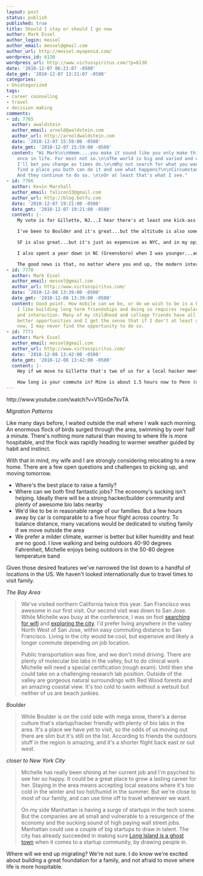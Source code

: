 ```yaml
---
layout: post
status: publish
published: true
title: Should I stay or should I go now
author: Mark Essel
author_login: messel
author_email: messel@gmail.com
author_url: http://messel.myopenid.com/
wordpress_id: 6130
wordpress_url: http://www.victusspiritus.com/?p=6130
date: '2010-12-07 06:21:07 -0500'
date_gmt: '2010-12-07 13:21:07 -0500'
categories:
- Uncategorized
tags:
- career counseling
- travel
- decision making
comments:
- id: 7765
  author: awaldstein
  author_email: arnold@waldstein.com
  author_url: http://arnoldwaldstein.com
  date: '2010-12-07 15:59:00 -0500'
  date_gmt: '2010-12-07 15:59:00 -0500'
  content: "Hi Mark\n\nHmmm....you make it sound like you only make this decision
    once in life. For most not so.\n\nThe world is big and varied and wonderful and
    I'll bet you change as times do.\n\nWhy not search for what you want to do and
    find a place you both can do it and see what happens?\n\nCircumstances drive everything.
    And they continue to do so. \n\nOr at least that's what I see."
- id: 7766
  author: Kevin Marshall
  author_email: falicon33@gmail.com
  author_url: http://blog.botfu.com
  date: '2010-12-07 19:21:00 -0500'
  date_gmt: '2010-12-07 19:21:00 -0500'
  content: |-
    My vote is for Gillette, NJ...I hear there's at least one kick-ass hacker there already...and the commute isn't so bad to the big bad NYC (plus there are tons of labs in the general area).

    I've been to Boulder and it's great...but the altitude is also something to think about there (def. go there before you commit to moving there -- while it didn't bother me, my wife pretty much had a headache the whole time we were in Boulder because of the altitude...you probably adjust to it if you live there though).

    SF is also great...but it's just as expensive as NYC, and in my opinion, even more 'clicque' focused...you can hook up with a startup for sure, but it doesn't mean you'll have any more fun or have any better quality of life (it's hard to move away from NYC and see an improvement in options for fun)...the weather is generally better though (if you don't mind the 8hour flight back and forth for family visits).

    I also spent a year down in NC (Greensboro) when I was younger...and though it doesn't have much of a startup scene, on all other fronts I would highly recommend it as an option...my plan is to eventually retire back down there (if we ever decide to leave the NYC area I mean)...

    The good news is that, no matter where you end up, the modern internet means you'll always be just a click away from the rest of us ;-)
- id: 7770
  author: Mark Essel
  author_email: messel@gmail.com
  author_url: http://www.victusspiritus.com/
  date: '2010-12-08 13:39:00 -0500'
  date_gmt: '2010-12-08 13:39:00 -0500'
  content: Good point. How mobile can we be, or do we wish to be is a better question.
    I like building long term friendships and doing so requires regular communication
    and interaction. Many of my childhood and college friends have all moved on to
    better opportunities and I get the sense that if I don't at least uproot a little
    now, I may never find the opportunity to do so.
- id: 7771
  author: Mark Essel
  author_email: messel@gmail.com
  author_url: http://www.victusspiritus.com/
  date: '2010-12-08 13:42:00 -0500'
  date_gmt: '2010-12-08 13:42:00 -0500'
  content: |-
    Hey if we move to Gillette that's two of us for a local hacker meetup. The trick for setting up a proper community outside of NYC is a perpendicular initial velocity which leads to a stable orbit so that the gravity well of Manhattan doesn't suck us in.

    How long is your commute in? Mine is about 1.5 hours now to Penn (drive to station, take ronkonkoma line in, driving can be faster or much much slower).
---
```


<p>http://www.youtube.com/watch?v=V1Gn0e7kvTA</p>
<p><I>Migration Patterns</I></p>
<p>Like many days before, I waited outside the mall where I walk each morning. An enormous flock of birds surged through the area, swimming by over half a minute. There's nothing more natural than moving to where life is more hospitable, and the flock was rapidly heading to warmer weather guided by habit and instinct. </p>
<p>With that in mind, my wife and I are strongly considering relocating to a new home. There are a few open questions and challenges to picking up, and moving tomorrow. </p>
<ul>
<li>Where's the best place to raise a family?</li>
<li>Where can we both find fantastic jobs? The economy's sucking isn't helping. Ideally there will be a strong hacker/builder community and plenty of awesome bio labs nearby</li>
<li>We'd like to be in reasonable range of our families. But a few hours away by car is comparable to a five hour flight across country. To balance distance, many vacations would be dedicated to visiting family if we move outside the area</li>
<li>We prefer a milder climate, warmer is better but killer humidity and heat are no good. I love walking and being outdoors 40-90 degrees Fahrenheit, Michelle enjoys being outdoors in the 50-80 degree temperature band</li>
</ul>
<p>Given those desired features we've narrowed the list down to a handful of locations in the US. We haven't looked internationally due to travel times to visit family. </p>
<p><i>The Bay Area</I></p>
<blockquote><p>
We've visited northern California twice this year. San Francisco was awesome in our first visit. Our second visit was down to San Jose. While Michelle was busy at the conference, I was on foot <a href="http://www.victusspiritus.com/2010/11/18/net-fluctuations-in-san-jose-64kbps-to-23mbps/">searching for wifi</a> and <a href="http://www.victusspiritus.com/2010/11/21/wrapping-up-the-silicon-valley-tour/">exploring the city</a>. I'd prefer living anywhere in the valley North West of San Jose, within easy commuting distance to San Francisco. Living in the city would be cool, but expensive and likely a longer commute depending on job location. </p>
<p>Public transportation was fine, and we don't mind driving. There are plenty of molecular bio labs in the valley, but to do clinical work Michelle will need a special certification (rough exam). Until then she could take on a challenging research lab position. Outside of the valley are gorgeous natural surroundings with Red Wood forests and an amazing coastal view. It's too cold to swim without a wetsuit but neither of us are beach junkies.
</p></blockquote>
<p><i>Boulder</I></p>
<blockquote><p>
While Boulder is on the cold side with mega snow, there's a dense culture that's startup/hacker friendly with plenty of bio labs in the area. It's a place we have yet to visit, so the odds of us moving out there are slim but it's still on the list. According to friends the outdoors stuff in the region is amazing, and it's a shorter flight back east or out west.
</p></blockquote>
<p><i>closer to New York City</I></p>
<blockquote><p>
Michelle has really been shining at her current job and I'm psyched to see her so happy. It could be a great place to grow a lasting career for her. Staying in the area means accepting local seasons where it's too cold in the winter and too hot/humid in the summer. But we're close to most of our family, and can use time off to travel wherever we want. </p>
<p>On my side Manhattan is having a surge of startups in the tech scene. But the companies are all small and vulnerable to a resurgence of the economy and the sucking sound of high paying wall street jobs. Manhattan could use a couple of big startups to draw in talent. The city has already succeeded in making sure <a href="http://www.victusspiritus.com/2010/08/26/tech-startup-culture-is-spreading-and-contagious-but-not-on-long-island/">Long Island is a ghost town</a> when it comes to a startup community, by drawing people in.
</p></blockquote>
<p>Where will we end up migrating? We're not sure. I do know we're excited about building a great foundation for a family, and not afraid to move where life is more hospitable.</p>
